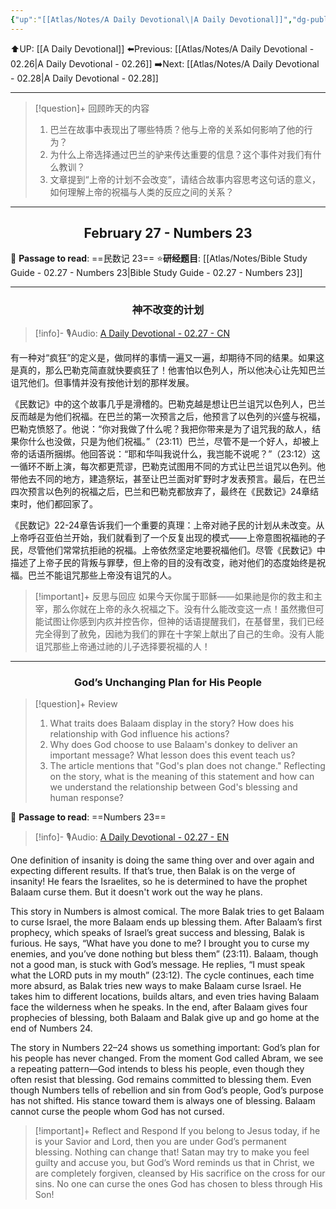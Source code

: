 ```yaml
---
{"up":"[[Atlas/Notes/A Daily Devotional\|A Daily Devotional]]","dg-publish":true,"permalink":"/atlas/notes/a-daily-devotional-02-27/","dgPassFrontmatter":true}
---
```


 ⬆️UP: [[A Daily Devotional]]
⬅️Previous: [[Atlas/Notes/A Daily Devotional - 02.26\|A Daily Devotional - 02.26]]
➡️Next: [[Atlas/Notes/A Daily Devotional - 02.28\|A Daily Devotional - 02.28]]

---

> [!question]+ 回顾昨天的内容
> 1. ⁠巴兰在故事中表现出了哪些特质？他与上帝的关系如何影响了他的行为？
> 2. ⁠为什么上帝选择通过巴兰的驴来传达重要的信息？这个事件对我们有什么教训？
> 3. ⁠文章提到“上帝的计划不会改变”，请结合故事内容思考这句话的意义，如何理解上帝的祝福与人类的反应之间的关系？

---
## <center>February 27 - Numbers 23</center>

📖 **Passage to read**: ==民数记 23==
⭐**研经题目**: [[Atlas/Notes/Bible Study Guide - 02.27 - Numbers 23\|Bible Study Guide - 02.27 - Numbers 23]]

---
### <center>神不改变的计划</center>

> [!info]- 🎙️Audio: [A Daily Devotional - 02.27 - CN]()


有一种对“疯狂”的定义是，做同样的事情一遍又一遍，却期待不同的结果。如果这是真的，那么巴勒克简直就快要疯狂了！他害怕以色列人，所以他决心让先知巴兰诅咒他们。但事情并没有按他计划的那样发展。

《民数记》中的这个故事几乎是滑稽的。巴勒克越是想让巴兰诅咒以色列人，巴兰反而越是为他们祝福。在巴兰的第一次预言之后，他预言了以色列的兴盛与祝福，巴勒克愤怒了。他说：“你对我做了什么呢？我把你带来是为了诅咒我的敌人，结果你什么也没做，只是为他们祝福。”（23:11）巴兰，尽管不是一个好人，却被上帝的话语所捆绑。他回答说：“耶和华叫我说什么，我岂能不说呢？”（23:12）这一循环不断上演，每次都更荒谬，巴勒克试图用不同的方式让巴兰诅咒以色列。他带他去不同的地方，建造祭坛，甚至让巴兰面对旷野时才发表预言。最后，在巴兰四次预言以色列的祝福之后，巴兰和巴勒克都放弃了，最终在《民数记》24章结束时，他们都回家了。

《民数记》22-24章告诉我们一个重要的真理：上帝对祂子民的计划从未改变。从上帝呼召亚伯兰开始，我们就看到了一个反复出现的模式——上帝意图祝福祂的子民，尽管他们常常抗拒祂的祝福。上帝依然坚定地要祝福他们。尽管《民数记》中描述了上帝子民的背叛与罪孽，但上帝的目的没有改变，祂对他们的态度始终是祝福。巴兰不能诅咒那些上帝没有诅咒的人。

> [!important]+ 反思与回应
如果今天你属于耶稣——如果祂是你的救主和主宰，那么你就在上帝的永久祝福之下。没有什么能改变这一点！虽然撒但可能试图让你感到内疚并控告你，但神的话语提醒我们，在基督里，我们已经完全得到了赦免，因祂为我们的罪在十字架上献出了自己的生命。没有人能诅咒那些上帝通过祂的儿子选择要祝福的人！


---
### <center>God’s Unchanging Plan for His People</center>

> [!question]+ Review
> 1. ⁠What traits does Balaam display in the story? How does his relationship with God influence his actions?
> 2. ⁠⁠Why does God choose to use Balaam's donkey to deliver an important message? What lesson does this event teach us?
> 3. ⁠The article mentions that "God's plan does not change." Reflecting on the story, what is the meaning of this statement and how can we understand the relationship between God's blessing and human response?

📖 **Passage to read**: ==Numbers 23==

> [!info]- 🎙️Audio: [A Daily Devotional - 02.27 - EN]()  


One definition of insanity is doing the same thing over and over again and expecting different results. If that’s true, then Balak is on the verge of insanity! He fears the Israelites, so he is determined to have the prophet Balaam curse them. But it doesn't work out the way he plans.

This story in Numbers is almost comical. The more Balak tries to get Balaam to curse Israel, the more Balaam ends up blessing them. After Balaam’s first prophecy, which speaks of Israel’s great success and blessing, Balak is furious. He says, “What have you done to me? I brought you to curse my enemies, and you’ve done nothing but bless them” (23:11). Balaam, though not a good man, is stuck with God’s message. He replies, “I must speak what the LORD puts in my mouth” (23:12). The cycle continues, each time more absurd, as Balak tries new ways to make Balaam curse Israel. He takes him to different locations, builds altars, and even tries having Balaam face the wilderness when he speaks. In the end, after Balaam gives four prophecies of blessing, both Balaam and Balak give up and go home at the end of Numbers 24.

The story in Numbers 22–24 shows us something important: God’s plan for his people has never changed. From the moment God called Abram, we see a repeating pattern—God intends to bless his people, even though they often resist that blessing. God remains committed to blessing them. Even though Numbers tells of rebellion and sin from God’s people, God’s purpose has not shifted. His stance toward them is always one of blessing. Balaam cannot curse the people whom God has not cursed.

> [!important]+ Reflect and Respond
If you belong to Jesus today, if he is your Savior and Lord, then you are under God’s permanent blessing. Nothing can change that! Satan may try to make you feel guilty and accuse you, but God’s Word reminds us that in Christ, we are completely forgiven, cleansed by His sacrifice on the cross for our sins. No one can curse the ones God has chosen to bless through His Son!
























